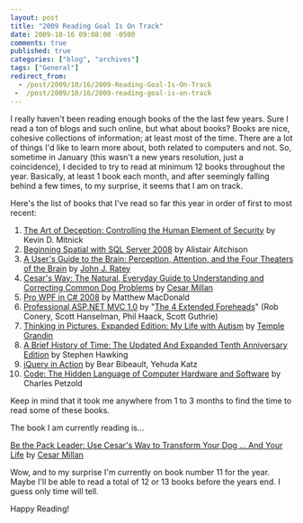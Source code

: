 ```yaml
---
layout: post
title: "2009 Reading Goal Is On Track"
date: 2009-10-16 09:08:00 -0500
comments: true
published: true
categories: ["blog", "archives"]
tags: ["General"]
redirect_from: 
  - /post/2009/10/16/2009-Reading-Goal-Is-On-Track
 -  /post/2009/10/16/2009-reading-goal-is-on-track
---
```

<!-- more -->
<p>I really haven't been reading enough books of the the last few years. Sure I read a ton of blogs and such online, but what about books? Books are nice, cohesive collections of information; at least most of the time. There are a lot of things I'd like to learn more about, both related to computers and not. So, sometime in January (this wasn't a new years resolution, just a coincidence), I decided to try to read at minimum 12 books throughout the year. Basically, at least 1 book each month, and after seemingly falling behind a few times, to my surprise, it seems that I am on track.</p>
<p>Here's the list of books that I've read so far this year in order of first to most recent:</p>
<ol>
<li><a href="http://amzn.to/29R8xCg">The Art of Deception: Controlling the Human Element of Security</a> by Kevin D. Mitnick</li>
<li><a href="http://amzn.to/29LEX0P">Beginning Spatial with SQL Server 2008</a> by Alistair Aitchison</li>
<li><a href="http://amzn.to/2acAX7y">A User's Guide to the Brain: Perception, Attention, and the Four Theaters of the Brain</a> by <a href="http://www.johnratey.com">John J. Ratey</a></li>
<li><a href="http://amzn.to/29AWMw8">Cesar's Way: The Natural, Everyday Guide to Understanding and Correcting Common Dog Problems</a> by <a href="http://www.cesarmillaninc.com/">Cesar Millan</a></li>
<li><a href="http://amzn.to/29Km4Ml">Pro WPF in C# 2008</a> by Matthew MacDonald</li>
<li><a href="http://amzn.to/29EK8vz">Professional ASP.NET MVC 1.0</a> by "<a href="http://haacked.com/archive/2009/04/29/aspnetmvc-nerddinner-walkthrough.aspx">The 4 Extended Foreheads</a>" (Rob Conery, Scott Hanselman, Phil Haack, Scott Guthrie)</li>
<li><a href="http://amzn.to/29FGJ5P">Thinking in Pictures, Expanded Edition: My Life with Autism</a> by <a href="http://www.templegrandin.com">Temple Grandin</a></li>
<li><a href="http://amzn.to/29FGJme">A Brief History of Time: The Updated And Expanded Tenth Anniversary Edition</a> by Stephen Hawking</li>
<li><a href="http://amzn.to/29R95Io">jQuery in Action</a> by Bear Bibeault, Yehuda Katz</li>
<li><a href="http://amzn.to/29LEZ8G">Code: The Hidden Language of Computer Hardware and Software</a> by Charles Petzold</li>
</ol>
<p>Keep in mind that it took me anywhere from 1 to 3 months to find the time to read some of these books.</p>
<p>The book I am currently reading is...</p>
<p><a href="http://amzn.to/29ziCkt">Be the Pack Leader: Use Cesar's Way to Transform Your Dog ... And Your Life</a> by <a href="http://www.cesarmillaninc.com/">Cesar Millan</a></p>
<p>Wow, and to my surprise I'm currently on book number 11 for the year. Maybe I'll be able to read a total of 12 or 13 books before the years end. I guess only time will tell.</p>
<p>Happy Reading!</p>
